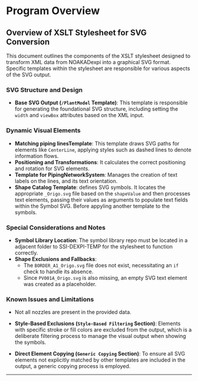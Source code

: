 # Program Overview

## Overview of XSLT Stylesheet for SVG Conversion

This document outlines the components of the XSLT stylesheet designed to transform XML data from NOAKADexpi into a graphical SVG format. Specific templates within the stylesheet are responsible for various aspects of the SVG output.

### SVG Structure and Design

- **Base SVG Output (`/PlantModel` Template)**: This template is responsible for generating the foundational SVG structure, including setting the `width` and `viewBox` attributes based on the XML input.

### Dynamic Visual Elements

- **Matching piping linesTemplate**: This template draws SVG paths for elements like `CenterLine`, applying styles such as dashed lines to denote information flows.
- **Positioning and Transformations**: It calculates the correct positioning and rotation for SVG elements.
- **Template for PipingNetworkSystem**: Manages the creation of text labels on the lines, and its text orientation.
- **Shape Catalog Template**:  defines SVG symbols. It locates the appropriate `_Origo.svg` file based on the `shapeValue` and then processes text elements, passing their values as arguments to populate text fields within the Symbol SVG. Before appyling another template to the symbols.

### Special Considerations and Notes

- **Symbol Library Location**: The symbol library repo must be located in a adjacent folder to SSI-DEXPI-TEMP for the stylesheet to function correctly. 
- **Shape Exclusions and Fallbacks**: 
  - The `BORDER_A1_Origo.svg` file does not exist, necessitating an `if` check to handle its absence.
  - Since `PV001A_Origo.svg` is also missing, an empty SVG text element was created as a placeholder.


### Known Issues and Limitations
  - Not all nozzles are present in the provided data.


- **Style-Based Exclusions (`Style-Based Filtering` Section)**: Elements with specific stroke or fill colors are excluded from the output, which is a deliberate filtering process to manage the visual output when showing the symbols.
- **Direct Element Copying (`Generic Copying` Section)**: To ensure all SVG elements not explicitly matched by other templates are included in the output, a generic copying process is employed.



---